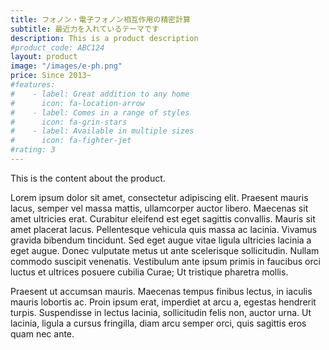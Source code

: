 ```yaml
---
title: フォノン・電子フォノン相互作用の精密計算
subtitle: 最近力を入れているテーマです
description: This is a product description
#product_code: ABC124
layout: product
image: "/images/e-ph.png"
price: Since 2013~
#features:
#    - label: Great addition to any home
#      icon: fa-location-arrow
#    - label: Comes in a range of styles
#      icon: fa-grin-stars
#    - label: Available in multiple sizes
#      icon: fa-fighter-jet
#rating: 3
---
```


This is the content about the product.

Lorem ipsum dolor sit amet, consectetur adipiscing elit. Praesent mauris lacus, semper vel massa mattis, ullamcorper auctor libero. Maecenas sit amet ultricies erat. Curabitur eleifend est eget sagittis convallis. Mauris sit amet placerat lacus. Pellentesque vehicula quis massa ac lacinia. Vivamus gravida bibendum tincidunt. Sed eget augue vitae ligula ultricies lacinia a eget augue. Donec vulputate metus ut ante scelerisque sollicitudin. Nullam commodo suscipit venenatis. Vestibulum ante ipsum primis in faucibus orci luctus et ultrices posuere cubilia Curae; Ut tristique pharetra mollis. 

Praesent ut accumsan mauris. Maecenas tempus finibus lectus, in iaculis mauris lobortis ac. Proin ipsum erat, imperdiet at arcu a, egestas hendrerit turpis. Suspendisse in lectus lacinia, sollicitudin felis non, auctor urna. Ut lacinia, ligula a cursus fringilla, diam arcu semper orci, quis sagittis eros quam nec ante.